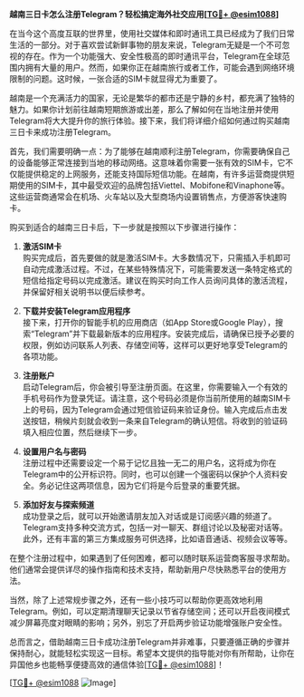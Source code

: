 **越南三日卡怎么注册Telegram？轻松搞定海外社交应用[[TG💪+ @esim1088](https://t.me/s/esim1088)]**

在当今这个高度互联的世界里，使用社交媒体和即时通讯工具已经成为了我们日常生活的一部分。对于喜欢尝试新鲜事物的朋友来说，Telegram无疑是一个不可忽视的存在。作为一个功能强大、安全性极高的即时通讯平台，Telegram在全球范围内拥有大量的用户。然而，如果你正在越南旅行或者工作，可能会遇到网络环境限制的问题。这时候，一张合适的SIM卡就显得尤为重要了。

越南是一个充满活力的国家，无论是繁华的都市还是宁静的乡村，都充满了独特的魅力。如果你计划前往越南短期旅游或出差，那么了解如何在当地注册并使用Telegram将大大提升你的旅行体验。接下来，我们将详细介绍如何通过购买越南三日卡来成功注册Telegram。

首先，我们需要明确一点：为了能够在越南顺利注册Telegram，你需要确保自己的设备能够正常连接到当地的移动网络。这意味着你需要一张有效的SIM卡，它不仅能提供稳定的上网服务，还能支持国际短信功能。在越南，有许多运营商提供短期使用的SIM卡，其中最受欢迎的品牌包括Viettel、Mobifone和Vinaphone等。这些运营商通常会在机场、火车站以及大型商场内设置销售点，方便游客快速购卡。

购买到适合的越南三日卡后，下一步就是按照以下步骤进行操作：

1. **激活SIM卡**  
   购买完成后，首先要做的就是激活SIM卡。大多数情况下，只需插入手机即可自动完成激活过程。不过，在某些特殊情况下，可能需要发送一条特定格式的短信给指定号码以完成激活。建议在购买时向工作人员询问具体的激活流程，并保留好相关说明书以便后续参考。

2. **下载并安装Telegram应用程序**  
   接下来，打开你的智能手机的应用商店（如App Store或Google Play），搜索“Telegram”并下载最新版本的应用程序。安装完成后，请确保已授予必要的权限，例如访问联系人列表、存储空间等，这样可以更好地享受Telegram的各项功能。

3. **注册账户**  
   启动Telegram后，你会被引导至注册页面。在这里，你需要输入一个有效的手机号码作为登录凭证。请注意，这个号码必须是你当前所使用的越南SIM卡上的号码，因为Telegram会通过短信验证码来验证身份。输入完成后点击发送按钮，稍候片刻就会收到一条来自Telegram的确认短信。将收到的验证码填入相应位置，然后继续下一步。

4. **设置用户名与密码**  
   注册过程中还需要设定一个易于记忆且独一无二的用户名，这将成为你在Telegram中的公开标识符。同时，也可以创建一个强密码以保护个人资料安全。务必记住这两项信息，因为它们将是今后登录的重要凭据。

5. **添加好友与探索频道**  
   成功登录之后，就可以开始邀请朋友加入对话或是订阅感兴趣的频道了。Telegram支持多种交流方式，包括一对一聊天、群组讨论以及秘密对话等。此外，还有丰富的第三方集成服务可供选择，比如语音通话、视频会议等等。

在整个注册过程中，如果遇到了任何困难，都可以随时联系运营商客服寻求帮助。他们通常会提供详尽的操作指南和技术支持，帮助新用户尽快熟悉平台的使用方法。

当然，除了上述常规步骤之外，还有一些小技巧可以帮助你更高效地利用Telegram。例如，可以定期清理聊天记录以节省存储空间；还可以开启夜间模式减少屏幕亮度对眼睛的影响；另外，别忘了开启两步验证功能增强账户安全性。

总而言之，借助越南三日卡成功注册Telegram并非难事，只要遵循正确的步骤并保持耐心，就能轻松实现这一目标。希望本文提供的指导能对你有所帮助，让你在异国他乡也能畅享便捷高效的通信体验[[TG💪+ @esim1088](https://t.me/s/esim1088)]！

[[TG💪+ @esim1088](https://t.me/s/esim1088) ![Image](https://i.postimg.cc/4NQfJmqS/Snipaste-2025-05-13-00-14-12.png)]